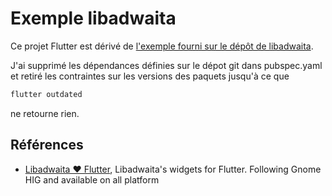 # Exemple libadwaita

Ce projet Flutter est dérivé de [l'exemple fourni sur le dépôt de libadwaita](https://github.com/gtk-flutter/libadwaita/tree/main/example).

J'ai supprimé les dépendances définies sur le dépot git dans pubspec.yaml et retiré les contraintes sur les versions des paquets jusqu'à ce que 

~~~bash
flutter outdated
~~~

ne retourne rien.


## Références

- [Libadwaita ❤️ Flutter](https://github.com/gtk-flutter/libadwaita), Libadwaita's widgets for Flutter. Following Gnome HIG and available on all platform